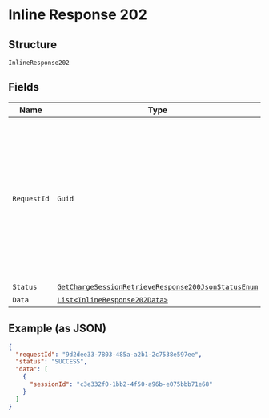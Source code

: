 
# Inline Response 202

## Structure

`InlineResponse202`

## Fields

| Name | Type | Tags | Description |
|  --- | --- | --- | --- |
| `RequestId` | `Guid` | Required | Mandatory UUID (according to RFC 4122 standards) for requests and responses. This will be played back in the response from the request. |
| `Status` | [`GetChargeSessionRetrieveResponse200JsonStatusEnum`](../../doc/models/get-charge-session-retrieve-response-200-json-status-enum.md) | Required | - |
| `Data` | [`List<InlineResponse202Data>`](../../doc/models/inline-response-202-data.md) | Required | - |

## Example (as JSON)

```json
{
  "requestId": "9d2dee33-7803-485a-a2b1-2c7538e597ee",
  "status": "SUCCESS",
  "data": [
    {
      "sessionId": "c3e332f0-1bb2-4f50-a96b-e075bbb71e68"
    }
  ]
}
```


